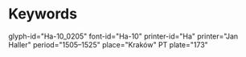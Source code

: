 # Keywords
glyph-id="Ha-10_0205"
font-id="Ha-10"
printer-id="Ha"
printer="Jan Haller"
period="1505–1525"
place="Kraków"
PT plate="173"
